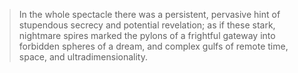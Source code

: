>In the whole spectacle there was a persistent, pervasive hint of stupendous secrecy and potential revelation; as if these stark, nightmare spires marked the pylons of a frightful gateway into forbidden spheres of a dream, and complex gulfs of remote time, space, and ultradimensionality.